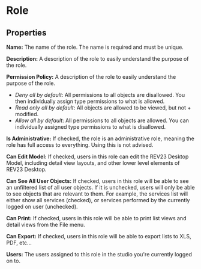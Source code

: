 # Role

## Properties

**Name:** The name of the role. The name is required and must be unique.

**Description:** A description of the role to easily understand the purpose of the role.

**Permission Policy:** A description of the role to easily understand the purpose of the role.

+ *Deny all by default*: All permissions to all objects are disallowed. You then individually assign type permissions to what is allowed.
+ *Read only all by default*: All objects are allowed to be viewed, but not + modified.
+ *Allow all by default*: All permissions to all objects are allowed. You can individually assigned type permissions to what is disallowed.

**Is Administrative:** If checked, the role is an administrative role, meaning the role has full access to everything. Using this is not advised.

**Can Edit Model:** If checked, users in this role can edit the REV23 Desktop Model, including detail view layouts, and other lower level elements of REV23 Desktop.

**Can See All User Objects:** If checked, users in this role will be able to see an unfiltered list of all user objects. If it is unchecked, users will only be able to see objects that are relevant to them. For example, the services list will either show all services (checked), or services performed by the currently logged on user (unchecked).

**Can Print:** If checked, users in this role will be able to print list views and detail views from the File menu.

**Can Export:** If checked, users in this role will be able to export lists to XLS, PDF, etc...

**Users:** The users assigned to this role in the studio you're currently logged on to.
